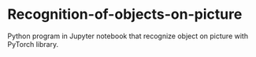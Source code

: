 # Recognition-of-objects-on-picture
Python program in Jupyter notebook that recognize object on picture with PyTorch library.
